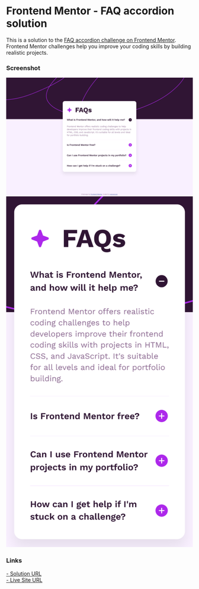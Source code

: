 # Frontend Mentor - FAQ accordion solution

This is a solution to the [FAQ accordion challenge on Frontend Mentor](https://www.frontendmentor.io/challenges/faq-accordion-wyfFdeBwBz). Frontend Mentor challenges help you improve your coding skills by building realistic projects.

### Screenshot

![](./screenshots/desktop.png)
![](./screenshots/mobile.png)

### Links

[- Solution URL]() <br />
[- Live Site URL]()
